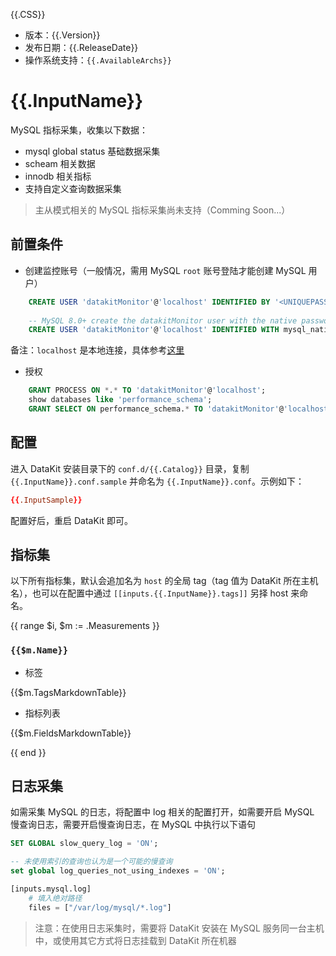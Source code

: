 {{.CSS}}

- 版本：{{.Version}}
- 发布日期：{{.ReleaseDate}}
- 操作系统支持：`{{.AvailableArchs}}`

# {{.InputName}}

MySQL 指标采集，收集以下数据：

- mysql global status 基础数据采集
- scheam 相关数据
- innodb 相关指标
- 支持自定义查询数据采集

>  主从模式相关的 MySQL 指标采集尚未支持（Comming Soon...）

## 前置条件

- 创建监控账号（一般情况，需用 MySQL `root` 账号登陆才能创建 MySQL 用户）

```sql
    CREATE USER 'datakitMonitor'@'localhost' IDENTIFIED BY '<UNIQUEPASSWORD>';
    
    -- MySQL 8.0+ create the datakitMonitor user with the native password hashing method
    CREATE USER 'datakitMonitor'@'localhost' IDENTIFIED WITH mysql_native_password by '<UNIQUEPASSWORD>';
```

备注：`localhost` 是本地连接，具体参考[这里](https://dev.mysql.com/doc/refman/8.0/en/creating-accounts.html)

- 授权

```sql
    GRANT PROCESS ON *.* TO 'datakitMonitor'@'localhost';
    show databases like 'performance_schema';
    GRANT SELECT ON performance_schema.* TO 'datakitMonitor'@'localhost';
```

## 配置

进入 DataKit 安装目录下的 `conf.d/{{.Catalog}}` 目录，复制 `{{.InputName}}.conf.sample` 并命名为 `{{.InputName}}.conf`。示例如下：

```toml
{{.InputSample}}
```

配置好后，重启 DataKit 即可。

## 指标集

以下所有指标集，默认会追加名为 `host` 的全局 tag（tag 值为 DataKit 所在主机名），也可以在配置中通过 `[[inputs.{{.InputName}}.tags]]` 另择 host 来命名。

{{ range $i, $m := .Measurements }}

### `{{$m.Name}}`

-  标签

{{$m.TagsMarkdownTable}}

- 指标列表

{{$m.FieldsMarkdownTable}}

{{ end }}

## 日志采集

如需采集 MySQL 的日志，将配置中 log 相关的配置打开，如需要开启 MySQL 慢查询日志，需要开启慢查询日志，在 MySQL 中执行以下语句

```sql
SET GLOBAL slow_query_log = 'ON';

-- 未使用索引的查询也认为是一个可能的慢查询
set global log_queries_not_using_indexes = 'ON';
```

```python
[inputs.mysql.log]
    # 填入绝对路径
    files = ["/var/log/mysql/*.log"] 
```

> 注意：在使用日志采集时，需要将 DataKit 安装在 MySQL 服务同一台主机中，或使用其它方式将日志挂载到 DataKit 所在机器
